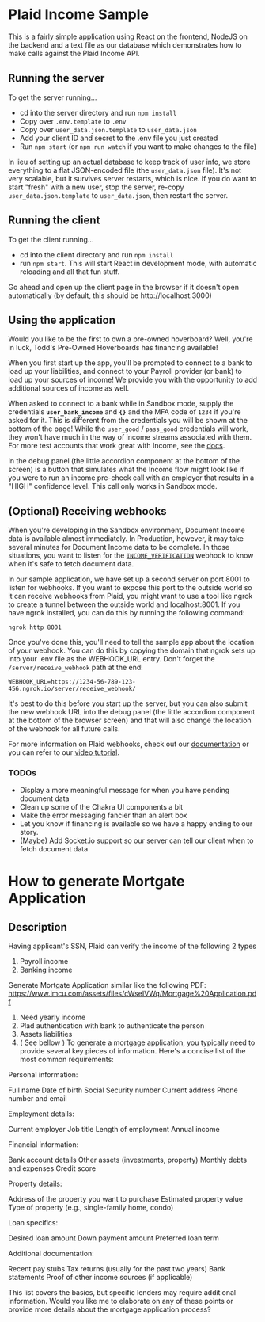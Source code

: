 # Plaid Income Sample

This is a fairly simple application using React on the frontend, NodeJS on the backend and a text file as our database which demonstrates how to make calls against the Plaid Income API.

## Running the server

To get the server running...

- cd into the server directory and run `npm install`
- Copy over `.env.template` to `.env`
- Copy over `user_data.json.template` to `user_data.json`
- Add your client ID and secret to the .env file you just created
- Run `npm start` (or `npm run watch` if you want to make changes to the file)

In lieu of setting up an actual database to keep track of user info, we store everything to a flat JSON-encoded file (the `user_data.json` file). It's not very scalable, but it survives server restarts, which is nice. If you do want to start "fresh" with a new user, stop the server, re-copy `user_data.json.template` to `user_data.json`, then restart the server.

## Running the client

To get the client running...

- cd into the client directory and run `npm install`
- run `npm start`. This will start React in development mode, with automatic reloading and all that fun stuff.

Go ahead and open up the client page in the browser if it doesn't open automatically (by default, this should be http://localhost:3000)

## Using the application

Would you like to be the first to own a pre-owned hoverboard? Well, you're in luck, Todd's Pre-Owned Hoverboards has financing available!

When you first start up the app, you'll be prompted to connect to a bank to load up your liabilities, and connect to your Payroll provider (or bank) to load up your sources of income! We provide you with the opportunity to add additional sources of income as well.

When asked to connect to a bank while in Sandbox mode, supply the credentials **`user_bank_income`** and **`{}`** and the MFA code of `1234` if you're asked for it. This is different from the credentials you will be shown at the bottom of the page! While the `user_good` / `pass_good` credentials will work, they won't have much in the way of income streams associated with them. For more test accounts that work great with Income, see the [docs](https://plaid.com/docs/sandbox/test-credentials/#credit-and-income-testing-credentials).

In the debug panel (the little accordion component at the bottom of the screen) is a button that simulates what the Income flow might look like if you were to run an income pre-check call with an employer that results in a "HIGH" confidence level. This call only works in Sandbox mode.

## (Optional) Receiving webhooks

When you're developing in the Sandbox environment, Document Income data is available almost immediately. In Production, however, it may take several minutes for Document Income data to be complete. In those situations, you want to listen for the [`INCOME_VERIFICATION`](https://plaid.com/docs/api/products/income/#income_verification) webhook to know when it's safe to fetch document data.

In our sample application, we have set up a second server on port 8001 to listen for webhooks. If you want to expose this port to the outside world so it can receive webhooks from Plaid, you might want to use a tool like ngrok to create a tunnel between the outside world and localhost:8001. If you have ngrok installed, you can do this by running the following command:

```
ngrok http 8001
```

Once you've done this, you'll need to tell the sample app about the location of your webhook. You can do this by copying the domain that ngrok sets up into your .env file as the WEBHOOK_URL entry. Don't forget the `/server/receive_webhook` path at the end!

```
WEBHOOK_URL=https://1234-56-789-123-456.ngrok.io/server/receive_webhook/
```

It's best to do this before you start up the server, but you can also submit the new webhook URL into the debug panel (the little accordion component at the bottom of the browser screen) and that will also change the location of the webhook for all future calls.

For more information on Plaid webhooks, check out our [documentation](https://plaid.com/docs/api/webhooks/) or you can refer to our [video tutorial](https://www.youtube.com/watch?v=0E0KEAVeDyc).

### TODOs

- Display a more meaningful message for when you have pending document data
- Clean up some of the Chakra UI components a bit
- Make the error messaging fancier than an alert box
- Let you know if financing is available so we have a happy ending to our story.
- (Maybe) Add Socket.io support so our server can tell our client when to fetch document data


# How to generate Mortgate Application

## Description
Having applicant's SSN, Plaid can verify the income of the following 2 types
1. Payroll income 
2. Banking income

Generate Mortgate Application similar like the following PDF:
    https://www.imcu.com/assets/files/cWseIVWq/Mortgage%20Application.pdf
    
1. Need yearly income
2. Plad authentication with bank to authenticate the person
3. Assets liabilities
4. ( See bellow )
To generate a mortgage application, you typically need to provide several key pieces of information. Here's a concise list of the most common requirements:

Personal information:

Full name
Date of birth
Social Security number
Current address
Phone number and email


Employment details:

Current employer
Job title
Length of employment
Annual income


Financial information:

Bank account details
Other assets (investments, property)
Monthly debts and expenses
Credit score


Property details:

Address of the property you want to purchase
Estimated property value
Type of property (e.g., single-family home, condo)


Loan specifics:

Desired loan amount
Down payment amount
Preferred loan term


Additional documentation:

Recent pay stubs
Tax returns (usually for the past two years)
Bank statements
Proof of other income sources (if applicable)



This list covers the basics, but specific lenders may require additional information. Would you like me to elaborate on any of these points or provide more details about the mortgage application process?